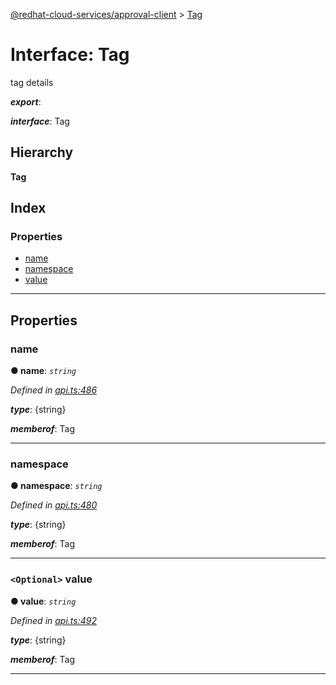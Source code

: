 [@redhat-cloud-services/approval-client](../README.md) > [Tag](../interfaces/tag.md)

# Interface: Tag

tag details

*__export__*: 

*__interface__*: Tag

## Hierarchy

**Tag**

## Index

### Properties

* [name](tag.md#name)
* [namespace](tag.md#namespace)
* [value](tag.md#value)

---

## Properties

<a id="name"></a>

###  name

**● name**: *`string`*

*Defined in [api.ts:486](https://github.com/RedHatInsights/javascript-clients/blob/master/packages/approval/api.ts#L486)*

*__type__*: {string}

*__memberof__*: Tag

___
<a id="namespace"></a>

###  namespace

**● namespace**: *`string`*

*Defined in [api.ts:480](https://github.com/RedHatInsights/javascript-clients/blob/master/packages/approval/api.ts#L480)*

*__type__*: {string}

*__memberof__*: Tag

___
<a id="value"></a>

### `<Optional>` value

**● value**: *`string`*

*Defined in [api.ts:492](https://github.com/RedHatInsights/javascript-clients/blob/master/packages/approval/api.ts#L492)*

*__type__*: {string}

*__memberof__*: Tag

___


